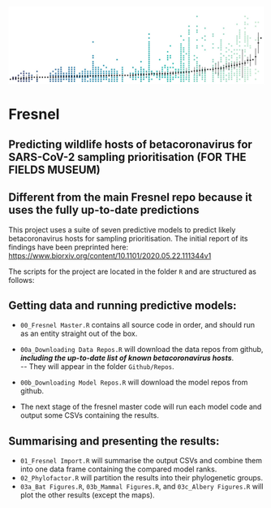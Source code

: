 ![banner](https://github.com/viralemergence/Fresnel/blob/master/FresnelBanner.jpg)

# Fresnel

## Predicting wildlife hosts of betacoronavirus for SARS-CoV-2 sampling prioritisation (FOR THE FIELDS MUSEUM)

## Different from the main Fresnel repo because it uses the fully up-to-date predictions

This project uses a suite of seven predictive models to predict likely betacoronavirus hosts for sampling prioritisation. The initial report of its findings have been preprinted here: https://www.biorxiv.org/content/10.1101/2020.05.22.111344v1

The scripts for the project are located in the folder `R` and are structured as follows:

## Getting data and running predictive models:
- `00_Fresnel Master.R` contains all source code in order, and should run as an entity straight out of the box.
- `00a_Downloading Data Repos.R` will download the data repos from github, ***including the up-to-date list of known betacoronavirus hosts***.   
-- They will appear in the folder `Github/Repos`.
- `00b_Downloading Model Repos.R` will download the model repos from github.

- The next stage of the fresnel master code will run each model code and output some CSVs containing the results.

## Summarising and presenting the results:
- `01_Fresnel Import.R` will summarise the output CSVs and combine them into one data frame containing the compared model ranks.
- `02_Phylofactor.R` will partition the results into their phylogenetic groups.
- `03a_Bat Figures.R`, `03b_Mammal Figures.R`, and `03c_Albery Figures.R` will plot the other results (except the maps).
